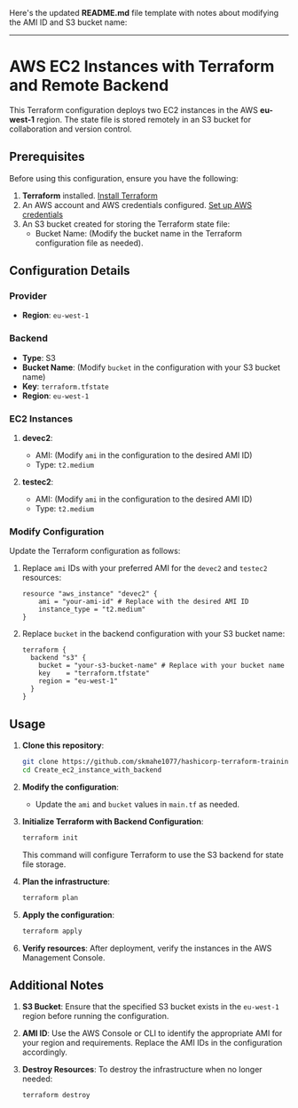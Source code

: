 Here's the updated **README.md** file template with notes about modifying the AMI ID and S3 bucket name:

---

# AWS EC2 Instances with Terraform and Remote Backend

This Terraform configuration deploys two EC2 instances in the AWS **eu-west-1** region. The state file is stored remotely in an S3 bucket for collaboration and version control.

## Prerequisites

Before using this configuration, ensure you have the following:

1. **Terraform** installed. [Install Terraform](https://www.terraform.io/downloads.html)
2. An AWS account and AWS credentials configured. [Set up AWS credentials](https://docs.aws.amazon.com/cli/latest/userguide/cli-configure-files.html)
3. An S3 bucket created for storing the Terraform state file:
   - Bucket Name: (Modify the bucket name in the Terraform configuration file as needed).

## Configuration Details

### Provider
- **Region**: `eu-west-1`

### Backend
- **Type**: S3
- **Bucket Name**: (Modify `bucket` in the configuration with your S3 bucket name)
- **Key**: `terraform.tfstate`
- **Region**: `eu-west-1`

### EC2 Instances
1. **devec2**:
   - AMI: (Modify `ami` in the configuration to the desired AMI ID)
   - Type: `t2.medium`

2. **testec2**:
   - AMI: (Modify `ami` in the configuration to the desired AMI ID)
   - Type: `t2.medium`

### Modify Configuration
Update the Terraform configuration as follows:

1. Replace `ami` IDs with your preferred AMI for the `devec2` and `testec2` resources:
   ```hcl
   resource "aws_instance" "devec2" {
       ami = "your-ami-id" # Replace with the desired AMI ID
       instance_type = "t2.medium"
   }
   ```

2. Replace `bucket` in the backend configuration with your S3 bucket name:
   ```hcl
   terraform {
     backend "s3" {
       bucket = "your-s3-bucket-name" # Replace with your bucket name
       key    = "terraform.tfstate"
       region = "eu-west-1"
     }
   }
   ```

## Usage

1. **Clone this repository**:
   ```bash
   git clone https://github.com/skmahe1077/hashicorp-terraform-training-code.git
   cd Create_ec2_instance_with_backend
   ```

2. **Modify the configuration**:
   - Update the `ami` and `bucket` values in `main.tf` as needed.

3. **Initialize Terraform with Backend Configuration**:
   ```bash
   terraform init
   ```
   This command will configure Terraform to use the S3 backend for state file storage.

4. **Plan the infrastructure**:
   ```bash
   terraform plan
   ```

5. **Apply the configuration**:
   ```bash
   terraform apply
   ```

6. **Verify resources**:
   After deployment, verify the instances in the AWS Management Console.

## Additional Notes

1. **S3 Bucket**:
   Ensure that the specified S3 bucket exists in the `eu-west-1` region before running the configuration.

2. **AMI ID**:
   Use the AWS Console or CLI to identify the appropriate AMI for your region and requirements. Replace the AMI IDs in the configuration accordingly.

3. **Destroy Resources**:
   To destroy the infrastructure when no longer needed:
   ```bash
   terraform destroy
   ```
